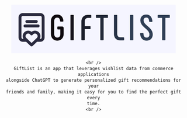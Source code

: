<div align="center">
  <p align="center">
    <samp align="center">
      <div>
        <img
          src="./git_assets/giftlist-pure.png"
          width="450"
          style="borderRadius: 10px"
        />
      </div>
    </samp>

    <br />
    GiftList is an app that leverages wishlist data from commerce applications
    alongside ChatGPT to generate personalized gift recommendations for your
    friends and family, making it easy for you to find the perfect gift every
    time.
    <br />

  </p>
</div>
